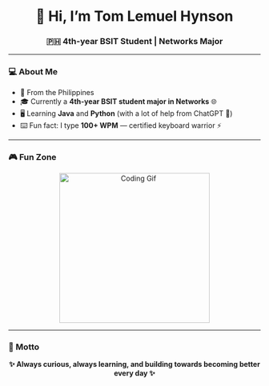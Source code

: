 <h1 align="center">👋 Hi, I’m Tom Lemuel Hynson</h1>
<h3 align="center">🇵🇭 4th-year BSIT Student | Networks Major </h3>

---

### 💻 About Me
- 📍 From the Philippines  
- 🎓 Currently a **4th-year BSIT student major in Networks** 🌐  
- 🖥️ Learning **Java** and **Python** (with a lot of help from ChatGPT 🤝)  
- ⌨️ Fun fact: I type **100+ WPM** — certified keyboard warrior ⚡  

---

### 🎮 Fun Zone
<p align="center">
  <img src="https://media.giphy.com/media/qgQUggAC3Pfv687qPC/giphy.gif" width="300" alt="Coding Gif"/>  
</p>

---

### 🌟 Motto
<p align="center"><b>✨ Always curious, always learning, and building towards becoming better every day ✨</b></p>
